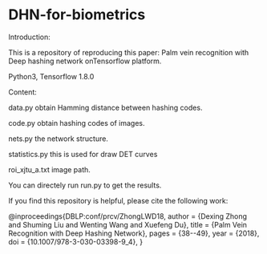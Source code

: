 # DHN-for-biometrics

Introduction:

This is a repository of reproducing this paper: Palm vein recognition with Deep hashing network onTensorflow platform.

Python3, Tensorflow 1.8.0

Content:

data.py obtain Hamming distance between hashing codes.

code.py obtain hashing codes of images.

nets.py the network structure.

statistics.py this is used for draw DET curves

roi_xjtu_a.txt  image path.

You can directely run run.py to get the results.


If you find this repository is helpful, please cite the following work:

@inproceedings{DBLP:conf/prcv/ZhongLWD18,
  author    = {Dexing Zhong and
               Shuming Liu and
               Wenting Wang and
               Xuefeng Du},
  title     = {Palm Vein Recognition with Deep Hashing Network},
  pages     = {38--49},
  year      = {2018},
  doi       = {10.1007/978-3-030-03398-9\_4},
  }
